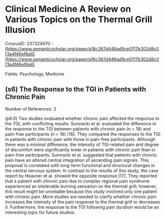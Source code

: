 # Clinical Medicine A Review on Various Topics on the Thermal Grill Illusion

CorpusID: 237324970 - [https://www.semanticscholar.org/paper/a16c367d446ad9ce0117b302d8c0f3a4f46ef6a6](https://www.semanticscholar.org/paper/a16c367d446ad9ce0117b302d8c0f3a4f46ef6a6)

Fields: Psychology, Medicine

## (s6) The Response to the TGI in Patients with Chronic Pain
Number of References: 2

(p6.0) Two studies evaluated whether chronic pain affected the response to the TGI, with conflicting results. Sumracki et al. evaluated the difference in the response to the TGI between patients with chronic pain (n = 18) and pain-free participants (n = 16) [16]. They compared the responses to the TGI in patients with chronic pain with those in pain-free participants. Although there was a minimal difference, the intensity of TGI-related pain and degree of discomfort were significantly lower in patients with chronic pain than in pain-free participants. Sumracki et al. suggested that patients with chronic pain have an altered central integration of ascending pain signals. This proposal is correlated with long-term functional and structural changes in the central nervous system. In contrast to the results of this study, the case report by Heavner et al. showed the opposite response [17]. They reported that a patient with chronic pain due to complex regional pain syndrome experienced an intolerable burning sensation on the thermal grill; however, this result might be unreliable because this study involved only one patient with chronic pain. More studies are needed to clarify whether chronic pain increases the intensity of the pain response to the thermal grill or decreases it. Furthermore, the response to the TGI following pain duration would be an interesting topic for future studies.

